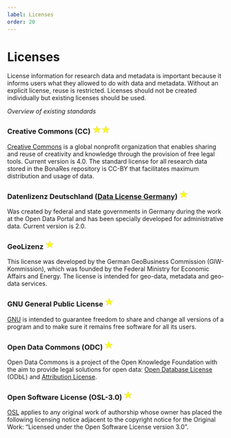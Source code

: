 ```yaml
---
label: Licenses
order: 20
---
```


# Licenses

License information for research data and metadata is important because it informs users what they allowed to do with
data and metadata. Without an explicit license, reuse is restricted. Licenses should not be created individually but
existing licenses should be used.

_Overview of existing standards_

### Creative Commons (CC) ![](/static/img/two_star.png) 

[Creative Commons](https://creativecommons.org) is a global nonprofit organization that enables sharing and reuse of creativity and knowledge through
the provision of free legal tools. Current version is 4.0. The standard license for all research data stored in the
BonaRes repository is CC-BY that facilitates maximum distribution and usage of data.

### Datenlizenz Deutschland ([Data License Germany](https://www.govdata.de/lizenzen))  ![](/static/img/one_star.png) 
Was created by federal and state governments in Germany during the work at the Open Data Portal and has been specially
developed for administrative data. Current version is 2.0. 

### GeoLizenz  ![](/static/img/one_star.png) 
This license was developed by the German GeoBusiness Commission (GIW-Kommission), which was founded by the Federal Ministry
for Economic Affairs and Energy. The license is intended for geo-data, metadata and geo-data services. 

### GNU General Public License ![](/static/img/one_star.png) 
[GNU](https://www.gnu.org/licenses/gpl-3.0.en.html) is intended to guarantee freedom to share and change all versions
of a program and to make sure it remains free software for all its users.

### Open Data Commons (ODC) ![](/static/img/one_star.png) 
Open Data Commons is a project of the Open Knowledge Foundation with the aim to provide legal solutions for open data:
[Open Database License ](https://opendatacommons.org/licenses/odbl/)(ODbL) and [Attribution License](https://opendatacommons.org/licenses/by/). 

### Open Software License (OSL-3.0)  ![](/static/img/one_star.png)
[OSL](https://opensource.org/licenses/OSL-3.0) applies to any original work of authorship whose owner has placed the following licensing notice adjacent to the
copyright notice for the Original Work: “Licensed under the Open Software License version 3.0”.
